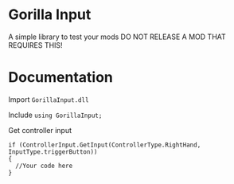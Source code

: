 # Gorilla Input
A simple library to test your mods DO NOT RELEASE A MOD THAT REQUIRES THIS!

# Documentation
Import ```GorillaInput.dll```

Include ```using GorillaInput;```

Get controller input
```
if (ControllerInput.GetInput(ControllerType.RightHand, InputType.triggerButton))
{
  //Your code here
}
```
